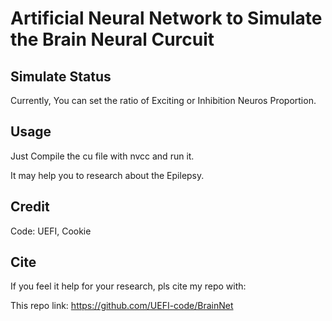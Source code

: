 # Artificial Neural Network to Simulate the Brain Neural Curcuit

## Simulate Status

Currently, You can set the ratio of Exciting or Inhibition Neuros Proportion.

## Usage

Just Compile the cu file with nvcc and run it.

It may help you to research about the Epilepsy.

## Credit

Code: UEFI, Cookie

## Cite

If you feel it help for your research, pls cite my repo with:

This repo link: https://github.com/UEFI-code/BrainNet
